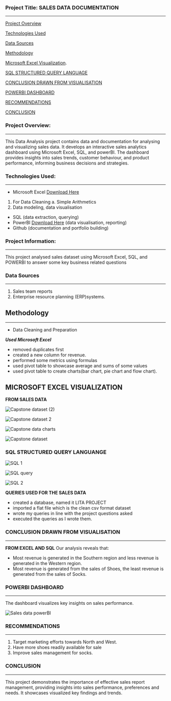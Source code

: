 ### Project Title: SALES DATA DOCUMENTATION
----------------------------------------------------------------

[Project Overview](#project-overview)
 
 [Technologies Used](#technologies-used)
 
 [Data Sources](#data-sources)
 
 [Methodology](#methodology)

 [Microsoft Excel Visualization](#microsoft-excel-visualization).

 [SQL STRUCTURED QUERY LANGUAGE](#sql-structured-query-language)

 [CONCLUSION DRAWN FROM VISUALISATION](#conclusion-drawn-from-visualisation)
 
 [POWERBI DASHBOARD](#powerbi-dashboard)
 
 [RECOMMENDATIONS](#recommendations)

 [CONCLUSION](#conclusion)
 


### Project Overview: 
----------------------------------------
This Data Analysis project contains data and documentation for analysing and visualizing sales data. It develops an interactive sales analytics dashboard using Microsoft Excel, SQL, and powerBI. The dashboard provides insights into sales trends, customer behaviour, and product performance, informing business decisions and strategies.

### Technologies Used:
--------------------------------------------------------------------------------------------------------------------------
  - Microsoft Excel	[Download Here](https://www.microsoft.com)
  1. For Data Cleaning
     a. Simple Arithmetics
   2. Data modeling, data visualisation
      
  - SQL (data extraction, querying)
  - PowerBI 	[Download Here](https://www.microsoft.com) (data visualisation, reporting)
  - Github (documentation and portfolio building)

 ### Project Information:
----------------------------------------------------------------------------------------------------------------------------------
  This project analysed sales dataset using Microsoft Excel, SQL, and POWERBI to answer some key business related questions

### Data Sources
----------------------------------------------------------------------------------------
  1) Sales team reports
  2) Enterprise resource planning (ERP)systems.
     
## Methodology    
---------------------------------------------------------------------------
 + Data Cleaning and Preparation
   
 _**Used Microsoft Excel**_
 
 - removed duplicates first
 - created a new column for revenue.
 - performed some metrics using formulas
 - used pivot table to showcase average and sums of some values
 - used pivot table to create charts(bar chart, pie chart and flow chart).

## MICROSOFT EXCEL VISUALIZATION

**FROM SALES DATA**

![Capstone dataset (2)](https://github.com/user-attachments/assets/5f4c0747-46e1-466b-952a-e2947a73f19b)

![Capstone dataset 2](https://github.com/user-attachments/assets/88e2d8ce-0aa7-41fd-b5f1-e26b9cffa52e)

![Capstone data charts](https://github.com/user-attachments/assets/7993b166-80f4-499b-be43-7ece3f178eb6)

![Capstone dataset](https://github.com/user-attachments/assets/f0e2ad77-7a7c-44c9-8020-cf36206e29bc)


### SQL STRUCTURED QUERY LANGUANGE

![SQL 1](https://github.com/user-attachments/assets/5ecc74e3-2a88-460f-ba3a-cacff9384f51)

![SQL query](https://github.com/user-attachments/assets/5d6f8214-24fc-4dd7-8bf0-7ef103bc30d3)

![SQL 2](https://github.com/user-attachments/assets/79e871eb-f86a-466e-8aed-60caf4bec3fc)


**QUERIES USED FOR THE SALES DATA**
    
 - created a database, named it LITA PROJECT 
 - imported a flat file which is the clean csv format dataset 
 - wrote my queries in line with the project questions asked
 - executed the queries as I wrote them. 

### CONCLUSION DRAWN FROM VISUALISATION
--------------------------------------------------------------------------------------------------

**FROM EXCEL AND SQL**
  Our analysis reveals that:

  - Most revenue is generated in the Southern region and less revenue is generated in the Western region.
  - Most revenue is generated from the sales of Shoes, the least revenue is generated from the sales of Socks.

### POWERBI DASHBOARD
-------------------------------------------------------------------------------------------------------------
The dashboard visualizes key insights on sales performance.

![Sales data powerBI](https://github.com/user-attachments/assets/8d86fbca-acb0-4ed0-b8a1-9eaad8542768)


### RECOMMENDATIONS
------------------------------------------------------------------------------------------------------
1. Target marketing efforts towards North and West.
2. Have more shoes readily available for sale 
3. Improve sales management for socks. 

### CONCLUSION
-------------------------------------------------------------------------------------------
This project demonstrates the importance of effective sales report management, providing insights into sales performance, preferences and needs. It showcases visualized key findings and trends. 

   
    
